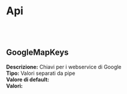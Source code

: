 # Api

<br><br> 

GoogleMapKeys 
----
**Descrizione:** Chiavi per i webservice di Google<br>
**Tipo:** Valori separati da pipe<br>
**Valore di default:** <br>
**Valori:**
<br>

